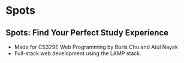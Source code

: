 # Spots
## Spots: Find Your Perfect Study Experience
- Made for CS329E Web Programming by Boris Chu and Atul Nayak
- Full-stack web development using the LAMP stack.
